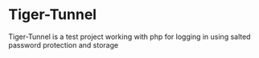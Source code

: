 # Tiger-Tunnel
Tiger-Tunnel is a test project working with php for logging in using salted password protection and storage

